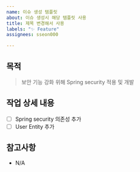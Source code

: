 ```yaml
---
name: 이슈 생성 템플릿
about: 이슈 생성시 해당 템플릿 사용
title: 제목 변경해서 사용
labels: "✨ Feature"
assignees: sseon000

---
```


## 목적
> 보안 기능 강화 위해 Spring security 적용 및 개발

## 작업 상세 내용
- [ ] Spring security 의존성 추가
- [ ] User Entity 추가 

## 참고사항
- N/A
